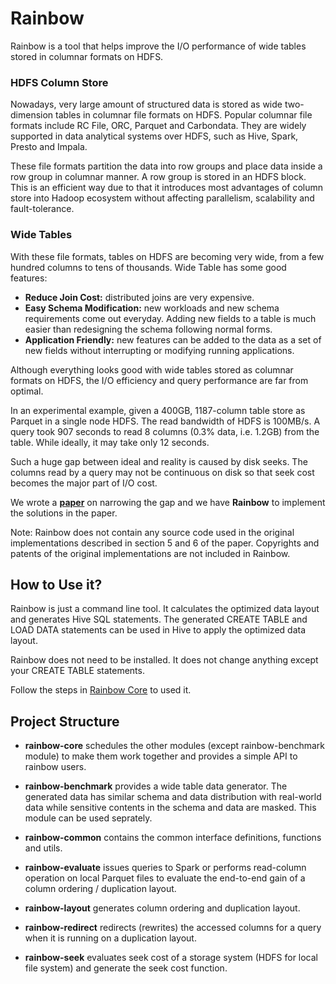 # Rainbow

Rainbow is a tool that helps improve the I/O performance of wide tables stored in columnar formats on HDFS.

### HDFS Column Store
Nowadays, very large amount of structured data is stored as wide two-dimension tables in columnar file formats on HDFS.
Popular columnar file formats include RC File, ORC, Parquet and Carbondata. They are widely supported in data analytical
systems over HDFS, such as Hive, Spark, Presto and Impala.

These file formats partition the data into row groups and place data inside
a row group in columnar manner. A row group is stored in an HDFS block. This is an efficient
way due to that it introduces most advantages of column store into Hadoop ecosystem
without affecting parallelism, scalability and fault-tolerance.

### Wide Tables
With these file formats, tables on HDFS are becoming very wide, from a few hundred columns to tens of thousands.
Wide Table has some good features:
- **Reduce Join Cost:** distributed joins are very expensive.
- **Easy Schema Modification:** new workloads and new schema requirements come out everyday. Adding new fields to a table is much easier than redesigning the schema following normal forms.
- **Application Friendly:** new features can be added to the data as a set of new fields without interrupting or modifying running applications.

Although everything looks good with wide tables stored as columnar formats on HDFS, the I/O efficiency and query
performance are far from optimal.

In an experimental example, given a 400GB, 1187-column table store as Parquet in a single node HDFS. The read bandwidth of HDFS is 100MB/s. A query took 907 seconds to read 8 columns (0.3% data, i.e. 1.2GB)
from the table. While ideally, it may take only 12 seconds.

Such a huge gap between ideal and reality is caused by disk seeks. The columns read by a query may not be continuous on disk so that seek cost becomes the major part of I/O cost.

We wrote a **[paper](http://dl.acm.org/citation.cfm?id=3035930)** on narrowing the gap and we have **Rainbow** to implement the solutions in
the paper.

>
Note: Rainbow does not contain any source code used in the original implementations described in section 5 and 6 of the paper.
Copyrights and patents of the original implementations are not included in Rainbow.
>

## How to Use it?

Rainbow is just a command line tool. It calculates the optimized data layout and generates Hive
SQL statements. The generated CREATE TABLE and LOAD DATA statements can be used in Hive to apply the optimized data layout.

Rainbow does not need to be installed. It does not change anything except your CREATE TABLE statements.

Follow the steps in [Rainbow Core](https://github.com/dbiir/rainbow/tree/master/rainbow-core) to used it.

## Project Structure
* **rainbow-core**
  schedules the other modules (except rainbow-benchmark module) to make them work together and provides a simple API to rainbow users.

* **rainbow-benchmark**
  provides a wide table data generator. The generated data has similar schema and data distribution with real-world data while sensitive contents in the schema and data are masked. This module can be used seprately.

* **rainbow-common**
  contains the common interface definitions, functions and utils.

* **rainbow-evaluate**
  issues queries to Spark or performs read-column operation on local Parquet files to evaluate the end-to-end gain of a column ordering / duplication layout.

* **rainbow-layout**
  generates column ordering and duplication layout.

* **rainbow-redirect**
  redirects (rewrites) the accessed columns for a query when it is running on a duplication layout.

* **rainbow-seek**
  evaluates seek cost of a storage system (HDFS for local file system) and generate the seek cost function.
